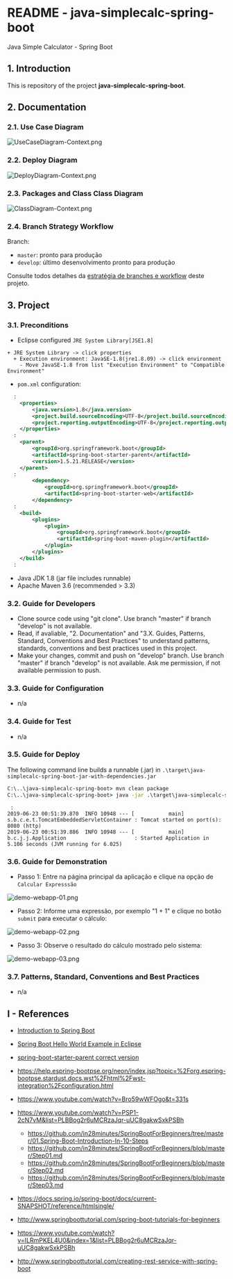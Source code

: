 # README - java-simplecalc-spring-boot
Java Simple Calculator - Spring Boot

## 1. Introduction

This is repository of the project **java-simplecalc-spring-boot**.

## 2. Documentation

### 2.1. Use Case Diagram

![UseCaseDiagram-Context.png](./doc/UseCaseDiagram-Context.png) 


### 2.2. Deploy Diagram

![DeployDiagram-Context.png](./doc/DeployDiagram-Context.png) 


### 2.3. Packages and Class Class Diagram

![ClassDiagram-Context.png](./doc/ClassDiagram-Context.png) 

### 2.4. Branch Strategy Workflow

Branch:
* `master`: pronto para produção
* `develop`: último desenvolvimento pronto para produção

Consulte todos detalhes da [estratégia de branches e workflow](https://github.com/josemarsilva/eval-git#38-estrat%C3%A9gia-de-gerenciamento-de-branches) deste projeto.


## 3. Project

### 3.1. Preconditions

* Eclipse configured `JRE System Library[JSE1.8]`

```eclipse
+ JRE System Library -> click properties
  + Execution environment: JavaSE-1.8(jre1.8.09) -> click environment
    - Move JavaSE-1.8 from list "Execution Environment" to "Compatible Environment"
```

* `pom.xml` configuration:

```pom.xml
  :
	<properties>
        <java.version>1.8</java.version>
        <project.build.sourceEncoding>UTF-8</project.build.sourceEncoding>
        <project.reporting.outputEncoding>UTF-8</project.reporting.outputEncoding>
	</properties>
  :
	<parent>
		<groupId>org.springframework.boot</groupId>
		<artifactId>spring-boot-starter-parent</artifactId>
		<version>1.5.21.RELEASE</version>
	</parent>
  :
		<dependency>
			<groupId>org.springframework.boot</groupId>
			<artifactId>spring-boot-starter-web</artifactId>
		</dependency>
  :
	<build>
		<plugins>
			<plugin>
				<groupId>org.springframework.boot</groupId>
				<artifactId>spring-boot-maven-plugin</artifactId>
			</plugin>
		</plugins>
	</build>
  :
```

* Java JDK 1.8 (jar file includes runnable)
* Apache Maven 3.6 (recommended > 3.3)


### 3.2. Guide for Developers

* Clone source code using "git clone". Use branch "master" if branch "develop" is not available.
* Read, if avaliable, "2. Documentation"  and "3.X. Guides, Patterns, Standard, Conventions and Best Practices" to understand patterns, standards, conventions and best practices used in this project.
* Make your changes, commit and push on "develop" branch. Use branch "master" if branch "develop" is not available. Ask me permission, if not available permission to push.


### 3.3. Guide for Configuration

* n/a


### 3.4. Guide for Test

* n/a


### 3.5. Guide for Deploy

The following command line builds a runnable (.jar) in `.\target\java-simplecalc-spring-boot-jar-with-dependencies.jar`

```bat
C:\..\java-simplecalc-spring-boot> mvn clean package
C:\..\java-simplecalc-spring-boot> java -jar .\target\java-simplecalc-spring-boot-0.0.1-SNAPSHOT.jar
```

```console
 :
2019-06-23 00:51:39.870  INFO 10948 --- [           main] s.b.c.e.t.TomcatEmbeddedServletContainer : Tomcat started on port(s): 8080 (http)
2019-06-23 00:51:39.886  INFO 10948 --- [           main] b.c.j.j.Application                      : Started Application in 5.106 seconds (JVM running for 6.025)
```

### 3.6. Guide for Demonstration

* Passo 1: Entre na página principal da aplicação e clique na opção de `Calcular Expresssão`

![demo-webapp-01.png](./doc/demo-webapp-01.png)

* Passo 2: Informe uma expressão, por exemplo "1 + 1" e clique no botão `submit` para executar o cálculo:

![demo-webapp-02.png](./doc/demo-webapp-02.png)

* Passo 3: Observe o resultado do cálculo mostrado pelo sistema:

![demo-webapp-03.png](./doc/demo-webapp-03.png)


### 3.7. Patterns, Standard, Conventions and Best Practices

* n/a


## I - References

* [Introduction to Spring Boot ](https://www.youtube.com/watch?v=R9qanO4c7bY&list=PLzS3AYzXBoj8UcLsBN3UXd7Nf1T4ZyJa0)
* [Spring Boot Hello World Example in Eclipse](https://www.youtube.com/watch?v=Bro59wWFOgo&t=331s)

* [spring-boot-starter-parent correct version](https://stackoverflow.com/questions/41032446/springbootapplication-cannot-be-resolved-to-a-type)
* https://help.espring-bootpse.org/neon/index.jsp?topic=%2Forg.espring-bootpse.stardust.docs.wst%2Fhtml%2Fwst-integration%2Fconfiguration.html


* https://www.youtube.com/watch?v=Bro59wWFOgo&t=331s
* https://www.youtube.com/watch?v=PSP1-2cN7vM&list=PLBBog2r6uMCRzaJqr-uUC8gakwSxkPSBh
  - https://github.com/in28minutes/SpringBootForBeginners/tree/master/01.Spring-Boot-Introduction-In-10-Steps
  - https://github.com/in28minutes/SpringBootForBeginners/blob/master/Step01.md
  - https://github.com/in28minutes/SpringBootForBeginners/blob/master/Step02.md
  - https://github.com/in28minutes/SpringBootForBeginners/blob/master/Step03.md
* https://docs.spring.io/spring-boot/docs/current-SNAPSHOT/reference/htmlsingle/
* http://www.springboottutorial.com/spring-boot-tutorials-for-beginners
* https://www.youtube.com/watch?v=ILRmPKEL4U0&index=1&list=PLBBog2r6uMCRzaJqr-uUC8gakwSxkPSBh
* http://www.springboottutorial.com/creating-rest-service-with-spring-boot